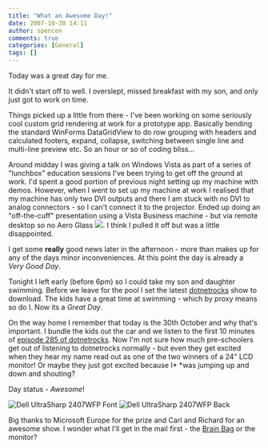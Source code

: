 ```yaml
---
title: "What an Awesome Day!"
date: 2007-10-30 14:11
author: spencen
comments: true
categories: [General]
tags: []
---
```


Today was a great day for me. 
 

It didn't start off to well. I overslept, missed breakfast with my son, and only just got to work on time. 
 

Things picked up a little from there - I've been working on some seriously cool custom grid rendering at work for a prototype app. Basically bending the standard WinForms DataGridView to do row grouping with headers and calculated footers, expand, collapse, switching between single line and multi-line preview etc. So an hour or so of coding bliss...
 

Around midday I was giving a talk on Windows Vista as part of a series of "lunchbox" education sessions I've been trying to get off the ground at work. I'd spent a good portion of previous night setting up my machine with demos. However, when I went to set up my machine at work I realised that my machine has only two DVI outputs and there I am stuck with no DVI to analog connectors - so I can't connect it to the projector. Ended up doing an "off-the-cuff" presentation using a Vista Business machine - but via remote desktop so no Aero Glass ![](http://blog.spencen.com/emoticons/sad.png). I think I pulled it off but was a little disappointed.
 

I get some **really** good news later in the afternoon - more than makes up for any of the days minor inconveniences. At this point the day is already a *Very Good Day*.
 

Tonight I left early (before 6pm) so I could take my son and daughter swimming. Before we leave for the pool I set the latest <a href="http://www.dotnetrocks.com/" target="_blank">dotnetrocks</a> show to download. The kids have a great time at swimming - which by proxy means so do I. Now its a *Great Day*.
 

On the way home I remember that today is the 30th October and why that's important. I bundle the kids out the car and we listen to the first 10 minutes of <a href="http://perseus.franklins.net/dotnetrocks_0285_david_yack.wma" target="_blank">episode 285 of dotnetrocks</a>. Now I'm not sure how much pre-schoolers get out of listening to dotnetrocks normally - but even they get excited when they hear my name read out as one of the two winners of a 24" LCD monitor! Or maybe they just got excited because I* *was jumping up and down and shouting?
 

Day status - *Awesome*!
 

![Dell UltraSharp 2407WFP Font](/images/Dell%20UltraSharp%202407WFP%20Font_3.jpg)&nbsp;![Dell UltraSharp 2407WFP Back](/images/Dell%20UltraSharp%202407WFP%20Back_3.jpg)&nbsp;&nbsp;&nbsp; 
 

Big thanks to Microsoft Europe for the prize and Carl and Richard for an awesome show. I wonder what I'll get in the mail first - the <a href="http://blog.spencen.com/2007/10/04/winner.aspx" target="_blank">Brain Bag</a> or the monitor?


